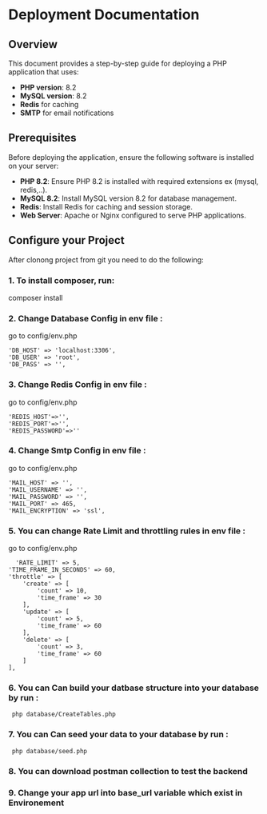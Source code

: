 # Deployment Documentation 

## Overview

This document provides a step-by-step guide for deploying a PHP application that uses:
- **PHP version**: 8.2
- **MySQL version**: 8.2
- **Redis** for caching
- **SMTP** for email notifications

## Prerequisites

Before deploying the application, ensure the following software is installed on your server:

- **PHP 8.2**: Ensure PHP 8.2 is installed with required extensions ex (mysql, redis,..).
- **MySQL 8.2**: Install MySQL version 8.2 for database management.
- **Redis**: Install Redis for caching and session storage.
- **Web Server**: Apache or Nginx configured to serve PHP applications.


## Configure your Project
After clonong project from git you need to do the following:

### 1. To install composer, run:

 composer install

### 2. Change Database Config in env file :

 go to config/env.php

    'DB_HOST' => 'localhost:3306',
    'DB_USER' => 'root',
    'DB_PASS' => '',   
### 3. Change Redis Config in env file :

 go to config/env.php

    'REDIS_HOST'=>'',
    'REDIS_PORT'=>'',
    'REDIS_PASSWORD'=>''
### 4. Change Smtp Config in env file :

 go to config/env.php

    'MAIL_HOST' => '',
    'MAIL_USERNAME' => '',
    'MAIL_PASSWORD' => '',
    'MAIL_PORT' => 465, 
    'MAIL_ENCRYPTION' => 'ssl', 

### 5. You can change Rate Limit and throttling rules in env file :

 go to config/env.php

      'RATE_LIMIT' => 5,
    'TIME_FRAME_IN_SECONDS' => 60,
    'throttle' => [
        'create' => [
            'count' => 10,
            'time_frame' => 30
        ],
        'update' => [
            'count' => 5,
            'time_frame' => 60
        ],
        'delete' => [
            'count' => 3,
            'time_frame' => 60
        ]
    ],


### 6. You can Can build your datbase structure into your database by run  :
      
          
     php database/CreateTables.php

### 7. You can Can seed your data to  your database by run  :
      
          
     php database/seed.php

 ### 8. You can download postman collection to test the backend
 ### 9. Change your app url into base_url variable which exist in Environement
